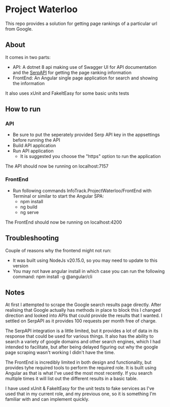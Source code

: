 # Project Waterloo

This repo provides a solution for getting page rankings of a particular url from Google.

## About

It comes in two parts:
- API: A dotnet 8 api making use of Swagger UI for API documentation and the [SerpAPI](https://serpapi.com/) for getting the page ranking information
- FrontEnd: An Angular single page application for search and showing the information

It also uses xUnit and FakeItEasy for some basic units tests

## How to run

### API

 - Be sure to put the seperately provided Serp API key in the appsettings before running the API
 - Build API application
 - Run API application
   - It is suggested you choose the "https" option to run the application

The API should now be running on localhost:7157

### FrontEnd

- Run following commands InfoTrack.ProjectWaterloo/FrontEnd with Terminal or similar to start the Angular SPA:
  - npm install
  - ng build
  - ng serve

The FrontEnd should now be running on localhost:4200

## Troubleshooting

Couple of reasons why the frontend might not run:

- It was built using NodeJs v20.15.0, so you may need to update to this version
- You may not have angular install in which case you can run the following command: npm install -g @angular/cli

## Notes

At first I attempted to scrape the Google search results page directly. After realising that Google actually has methods in place to block this I changed direction and looked into APIs that could provide the results that I wanted. I settled on SerpAPI as it provides 100 requests per month free of charge.

The SerpAPI integration is a little limited, but it provides a lot of data in its response that could be used for various things. It also has the ability to search a variety of google domains and other search engines, which I had intended to facilitate, but after being delayed figuring out why the google page scraping wasn't working I didn't have the time.

The FrontEnd is incredibly limited in both design and functionality, but provides tyhe required tools to perform the required role. It is built using Angular as that is what I've used the most most recently. If you search multiple times it will list out the different results in a basic table.

I have used xUnit & FakeItEasy for the unit tests to fake services as I've used that in my current role, and my previous one, so it is something I'm familiar with and can implement quickly.
